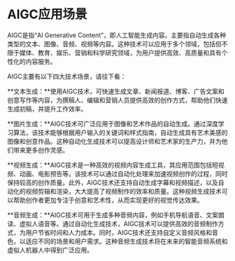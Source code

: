 # AIGC应用场景


AIGC是指“AI Generative  Content”，即人工智能生成内容。主要指自动生成各种类型的文本、图像、音频、视频等内容。这种技术可以应用于多个领域，包括但不限于媒体、教育、娱乐、营销和科学研究领域，为用户提供高效、高质量和具有个性化的内容服务。

AIGC主要有以下四大技术场景，请往下看：

**文本生成：**使用AIGC技术，可快速生成文章、新闻报道、博客、广告文案和创意写作等内容，为撰稿人、编辑和营销人员提供高效的创作方式，帮助他们快速生成初稿，并提升工作效率。

**图片生成：**AIGC技术可广泛应用于图像和艺术作品的自动生成。通过深度学习算法，该技术能够根据用户输入的关键词和样式指南，自动生成具有艺术美感的图像和创意作品。这种自动化生成技术可以提高设计师和艺术家的生产力，并为他们带来更多创作灵感。

**视频生成：**AIGC技术是一种高效的视频内容生成工具，其应用范围包括短视频、动画、电影预告等。该技术可以通过自动化处理来加速视频创作的过程，同时保持较高的创作质量。此外，AIGC技术还支持自动生成字幕和视频描述，以及自动化的视频剪辑和渲染，大大提高了视频制作的效率和质量。这种视频生成技术可以帮助创作者更加专注于创意和艺术性，从而实现更好的视觉传达效果。

**音频生成：**AIGC技术可用于生成多种音频内容，例如手机导航语音、文案朗读、虚拟人语音等。通过自动化生成技术，AIGC技术可以提供高效的音频制作方式，为用户节省时间和人力成本。同时，AIGC技术还支持自定义音频风格和音色，以适应不同的场景和用户需求。这种音频生成技术将在未来的智能音频系统和虚拟人机器人中得到广泛应用。

